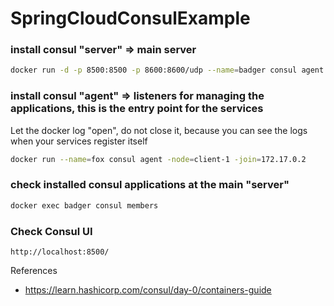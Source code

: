 # SpringCloudConsulExample

### install consul "server" => main server
```bash
docker run -d -p 8500:8500 -p 8600:8600/udp --name=badger consul agent -server -ui -node=server-1 -bootstrap-expect=1 -client=0.0.0.0
```

### install consul "agent" => listeners for managing the applications, this is the entry point for the services
Let the docker log "open", do not close it, because you can see the logs when your services register itself
```bash
docker run --name=fox consul agent -node=client-1 -join=172.17.0.2
```

### check installed consul applications at the main "server"
```bash
docker exec badger consul members
```

### Check Consul UI
```http://localhost:8500/```


References
- https://learn.hashicorp.com/consul/day-0/containers-guide
